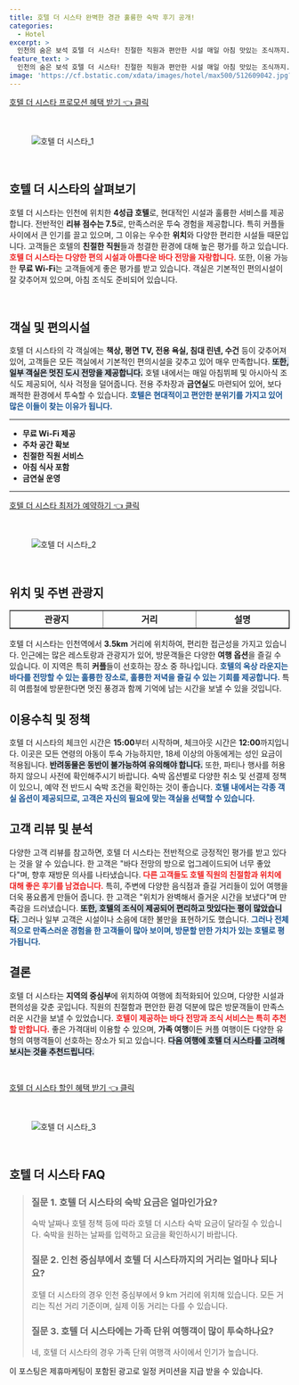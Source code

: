 ```yaml
---
title: 호텔 더 시스타 완벽한 경관 훌륭한 숙박 후기 공개!
categories:
  - Hotel
excerpt: >
  인천의 숨은 보석 호텔 더 시스타! 친절한 직원과 편안한 시설 매일 아침 맛있는 조식까지. 바다 전망과 중심가의 핫플레이스에서 잊지 못할 추억을 만들어보세요!
feature_text: >
  인천의 숨은 보석 호텔 더 시스타! 친절한 직원과 편안한 시설 매일 아침 맛있는 조식까지. 바다 전망과 중심가의 핫플레이스에서 잊지 못할 추억을 만들어보세요!
image: 'https://cf.bstatic.com/xdata/images/hotel/max500/512609042.jpg?k=c8b4d372971c688e1e592a84339f33f71d9959046af6e30f2683d8a6c7e01b29&o=&hp=1'
---
```


<p><a class="modoo-button" href="https://tinyurl.com/2dznq72b" rel="nofollow noopener">호텔 더 시스타 프로모션 혜택 받기 👈 클릭</a></p><br/>
<figure class="image"><img alt="호텔 더 시스타_1" src="https://cf.bstatic.com/xdata/images/hotel/max1024x768/512608905.jpg?k=c324774f00f52256243abe6a8f09c5b5bb26eaa332c270efc18d6e1c8c862521&amp;o=&amp;hp=1"/></figure><br/>

<h2 data-ke-size="size26" id="호텔_더_시스타_소개">호텔 더 시스타의 살펴보기</h2>
<p data-ke-size="size16">호텔 더 시스타는 인천에 위치한 <b>4성급 호텔</b>로, 현대적인 시설과 훌륭한 서비스를 제공합니다. 전반적인 <b>리뷰 점수는 7.5</b>로, 만족스러운 투숙 경험을 제공합니다. 특히 커플들 사이에서 큰 인기를 끌고 있으며, 그 이유는 우수한 <b>위치</b>와 다양한 편리한 시설들 때문입니다. 고객들은 호텔의 <b>친절한 직원</b>들과 청결한 환경에 대해 높은 평가를 하고 있습니다. <b><span style="color: #ee2323;">호텔 더 시스타는 다양한 편의 시설과 아름다운 바다 전망을 자랑합니다.</span></b> 또한, 이용 가능한 <b>무료 Wi-Fi</b>는 고객들에게 좋은 평가를 받고 있습니다. 객실은 기본적인 편의시설이 잘 갖추어져 있으며, 아침 조식도 준비되어 있습니다.</p>
<p data-ke-size="size16"> </p>
<h2 data-ke-size="size23" id="객실_및_편의시설">객실 및 편의시설</h2>
<p data-ke-size="size16">호텔 더 시스타의 각 객실에는 <b>책상, 평면 TV, 전용 욕실, 침대 린넨, 수건</b> 등이 갖추어져 있어, 고객들은 모든 객실에서 기본적인 편의시설을 갖추고 있어 매우 만족합니다. <b><span style="background-color: #21538527;">또한, 일부 객실은 멋진 도시 전망을 제공합니다.</span></b> 호텔 내에서는 매일 아침뷔페 및 아시아식 조식도 제공되어, 식사 걱정을 덜어줍니다. 전용 주차장과 <b>금연실</b>도 마련되어 있어, 보다 쾌적한 환경에서 투숙할 수 있습니다. <b><span style="color: #1a5490;">호텔은 현대적이고 편안한 분위기를 가지고 있어 많은 이들이 찾는 이유가 됩니다.</span></b></p>
<hr contenteditable="false" data-ke-style="style5" data-ke-type="horizontalRule"/>
<ul data-ke-list-type="disc" style="list-style-type: disc;">
<li><b>무료 Wi-Fi 제공</b></li>
<li><b>주차 공간 확보</b></li>
<li><b>친절한 직원 서비스</b></li>
<li><b>아침 식사 포함</b></li>
<li><b>금연실 운영</b></li>
</ul>
<hr contenteditable="false" data-ke-style="style5" data-ke-type="horizontalRule"/>
<p><a class="modoo-button" href="https://tinyurl.com/2dznq72b" rel="nofollow noopener">호텔 더 시스타 최저가 예약하기 👈 클릭</a></p><br/>
<figure class="image"><img alt="호텔 더 시스타_2" src="https://cf.bstatic.com/xdata/images/hotel/max500/512609042.jpg?k=c8b4d372971c688e1e592a84339f33f71d9959046af6e30f2683d8a6c7e01b29&amp;o=&amp;hp=1"/></figure><br/>
<h2 data-ke-size="size23" id="위치_및_주변_관광지">위치 및 주변 관광지</h2>
<table border="1" data-ke-align="alignLeft" data-ke-style="style16" style="border-collapse: collapse; width: 100%; height: 34px;">
<tbody>
<tr style="height: 17px;">
<td style="width: 33.3333%; text-align: center; height: 17px;"><b>관광지</b></td>
<td style="width: 33.3333%; text-align: center; height: 17px;"><b>거리</b></td>
<td style="width: 33.3333%; text-align: center; height: 17px;"><b>설명</b></td>
</tr>
<tr style="height: 17px;">
<td style="width: 33.3333%; text-align: center; height: 17px;">송도 컨벤시아</td>
<td style="width: 33.3333%; text-align: center; height: 17px;">15km</td>
<td style="width: 33.3333%; text-align: center; height: 17px;">전시 및 컨벤션 행사에 적합한 장소.</td>
</tr>
<tr>
<td style="width: 33.3333%; text-align: center;">인천 아시안 게임 주경기장</td>
<td style="width: 33.3333%; text-align: center;">16km</td>
<td style="width: 33.3333%; text-align: center;">주요 스포츠 행사 및 이벤트가 진행되는 장소.</td>
</tr>
<tr>
<td style="width: 33.3333%; text-align: center;">Wolmi Culture Street</td>
<td style="width: 33.3333%; text-align: center;">근처</td>
<td style="width: 33.3333%; text-align: center;">다양한 레스토랑과 상점들이 위치해 있는 거리.</td>
</tr>
</tbody>
</table>
<p data-ke-size="size16">호텔 더 시스타는 인천역에서 <b>3.5km</b> 거리에 위치하여, 편리한 접근성을 가지고 있습니다. 인근에는 많은 레스토랑과 관광지가 있어, 방문객들은 다양한 <b>여행 옵션</b>을 즐길 수 있습니다. 이 지역은 특히 <b>커플</b>들이 선호하는 장소 중 하나입니다. <b><span style="color: #1a5490;">호텔의 옥상 라운지는 바다를 전망할 수 있는 훌륭한 장소로, 훌륭한 저녁을 즐길 수 있는 기회를 제공합니다.</span></b> 특히 여름철에 방문한다면 멋진 풍경과 함께 기억에 남는 시간을 보낼 수 있을 것입니다.</p>
<h2 data-ke-size="size23" id="이용수칙_및_정책">이용수칙 및 정책</h2>
<p data-ke-size="size16">호텔 더 시스타의 체크인 시간은 <b>15:00</b>부터 시작하며, 체크아웃 시간은 <b>12:00</b>까지입니다. 이곳은 모든 연령의 아동이 투숙 가능하지만, 18세 이상의 아동에게는 성인 요금이 적용됩니다. <b><span style="background-color: #21538527;">반려동물은 동반이 불가능하여 유의해야 합니다.</span></b> 또한, 파티나 행사를 허용하지 않으니 사전에 확인해주시기 바랍니다. 숙박 옵션별로 다양한 취소 및 선결제 정책이 있으니, 예약 전 반드시 숙박 조건을 확인하는 것이 좋습니다. <b><span style="color: #1a5490;">호텔 내에서는 각종 객실 옵션이 제공되므로, 고객은 자신의 필요에 맞는 객실을 선택할 수 있습니다.</span></b></p>
<h2 data-ke-size="size26" id="고객_리뷰_및_분석">고객 리뷰 및 분석</h2>
<p data-ke-size="size16">다양한 고객 리뷰를 참고하면, 호텔 더 시스타는 전반적으로 긍정적인 평가를 받고 있다는 것을 알 수 있습니다. 한 고객은 "바다 전망의 방으로 업그레이드되어 너무 좋았다"며, 향후 재방문 의사를 나타냈습니다. <b><span style="color: #ee2323;">다른 고객들도 호텔 직원의 친절함과 위치에 대해 좋은 후기를 남겼습니다.</span></b> 특히, 주변에 다양한 음식점과 즐길 거리들이 있어 여행을 더욱 풍요롭게 만들어 줍니다. 한 고객은 "위치가 완벽해서 즐거운 시간을 보냈다"며 만족감을 드러냈습니다. <b><span style="background-color: #21538527;">또한, 호텔의 조식이 제공되어 편리하고 맛있다는 평이 많았습니다.</span></b> 그러나 일부 고객은 시설이나 소음에 대한 불만을 표현하기도 했습니다. <b><span style="color: #1a5490;">그러나 전체적으로 만족스러운 경험을 한 고객들이 많아 보이며, 방문할 만한 가치가 있는 호텔로 평가됩니다.</span></b></p>
<h2 data-ke-size="size23" id="결론">결론</h2>
<p data-ke-size="size16">호텔 더 시스타는 <b>지역의 중심부</b>에 위치하여 여행에 최적화되어 있으며, 다양한 시설과 편의성을 갖춘 곳입니다. 직원의 친절함과 편안한 환경 덕분에 많은 방문객들이 만족스러운 시간을 보낼 수 있었습니다. <b><span style="color: #ee2323;">호텔이 제공하는 바다 전망과 조식 서비스는 특히 추천할 만합니다.</span></b> 좋은 가격대비 이용할 수 있으며, <b>가족 여행</b>이든 커플 여행이든 다양한 유형의 여행객들이 선호하는 장소가 되고 있습니다. <b><span style="background-color: #21538527;">다음 여행에 호텔 더 시스타를 고려해 보시는 것을 추천드립니다.</span></b></p>
<p data-ke-size="size16"> </p>

<p><a class="modoo-button" href="https://tinyurl.com/2dznq72b" rel="nofollow noopener">호텔 더 시스타 할인 혜택 받기 👈 클릭</a></p><br>

<figure class="image"><img src="https://cf.bstatic.com/xdata/images/hotel/max500/512609229.jpg?k=c8f2d83bec7870c8ea9fae5a9d927c823ef31ceda4f7ec29224994b601978ca3&o=&hp=1" alt="호텔 더 시스타_3"></figure><br>
<h2 id="호텔_더_시스타_FAQ">호텔 더 시스타 FAQ</h2>
<div itemscope="" itemtype="https://schema.org/FAQPage"> 
<blockquote> 
<div itemscope="" itemprop="mainEntity" itemtype="https://schema.org/Question"> 
<h3 itemprop="name">질문 1. 호텔 더 시스타의 숙박 요금은 얼마인가요?</h3> 
<div itemscope="" itemprop="acceptedAnswer" itemtype="https://schema.org/Answer"> 
<span itemprop="text"> 
<p>숙박 날짜나 호텔 정책 등에 따라 호텔 더 시스타 숙박 요금이 달라질 수 있습니다. 숙박을 원하는 날짜를 입력하고 요금을 확인하시기 바랍니다.</p> 
</span> 
</div> 
</div> 

<div itemscope="" itemprop="mainEntity" itemtype="https://schema.org/Question"> 
<h3 itemprop="name">질문 2. 인천 중심부에서 호텔 더 시스타까지의 거리는 얼마나 되나요?</h3> 
<div itemscope="" itemprop="acceptedAnswer" itemtype="https://schema.org/Answer"> 
<span itemprop="text"> 
<p>호텔 더 시스타의 경우 인천 중심부에서 9 km 거리에 위치해 있습니다. 모든 거리는 직선 거리 기준이며, 실제 이동 거리는 다를 수 있습니다.</p> 
</span> 
</div> 
</div> 

<div itemscope="" itemprop="mainEntity" itemtype="https://schema.org/Question"> 
<h3 itemprop="name">질문 3. 호텔 더 시스타에는 가족 단위 여행객이 많이 투숙하나요?</h3> 
<div itemscope="" itemprop="acceptedAnswer" itemtype="https://schema.org/Answer"> 
<span itemprop="text"> 
<p>네, 호텔 더 시스타의 경우 가족 단위 여행객 사이에서 인기가 높습니다.</p> 
</span> 
</div> 
</div> 
</blockquote> 
</div><p>이 포스팅은 제휴마케팅이 포함된 광고로 일정 커미션을 지급 받을 수 있습니다.</p>

